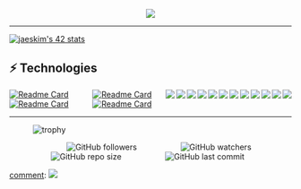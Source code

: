 <p align="center">
 <img src="https://readme-typing-svg.herokuapp.com?color=F66E96&size=31&width=660&lines=Hello+I'm+Francois...;I'm+a+student+at+school+42+Paris...;Nice+to+meet+you+!">
</p>

-----------

[![jaeskim's 42 stats](https://badge42.herokuapp.com/api/stats/frfrance)](https://github.com/JaeSeoKim/badge42)



⚡ Technologies
--


<a>
 <img align="right" src="https://img.shields.io/badge/c-%2300599C.svg?style=for-the-badge&logo=c&logoColor=white" />

 
</a>  




 <img align="right" src="https://img.shields.io/badge/c++-%2300599C.svg?style=for-the-badge&logo=c%2B%2B&logoColor=white" />
 <img align="right" src="https://img.shields.io/badge/html5-%23E34F26.svg?style=for-the-badge&logo=html5&logoColor=white" />
 <img align="right" src="https://img.shields.io/badge/Sass-CC6699?style=for-the-badge&logo=sass&logoColor=white" />

<img align="right" src="https://img.shields.io/badge/React_Native-20232A?style=for-the-badge&logo=react&logoColor=white" /> 
 <img align="right" src="https://img.shields.io/badge/react%20-%2300D9FF.svg?&amp;style=for-the-badge&amp;logo=react&amp;logoColor=white" />
 <img align="right" src="https://img.shields.io/badge/Redux-593D88?style=for-the-badge&logo=redux&logoColor=white" />
 <img align="right" src="https://img.shields.io/badge/Material--UI-0081CB?style=for-the-badge&logo=material-ui&logoColor=white" />
 <img align="right" src="https://img.shields.io/badge/CSS3-1572B6?style=for-the-badge&logo=css3&logoColor=white" />
 <img align="right" src="https://img.shields.io/badge/React_Router-CA4245?style=for-the-badge&logo=react-router&logoColor=white" />
 <img align="right" src="https://img.shields.io/badge/firebase-%23039BE5.svg?style=for-the-badge&logo=firebase=white" />
 <img align="right" src="https://img.shields.io/badge/javascript-%23323330.svg?style=for-the-badge&logo=javascript&logoColor=white" />


[![Readme Card](https://github-readme-stats.vercel.app/api/pin/?username=kazuumaVII&repo=minishell&theme=calm&border_radius=30&hide_border=true)](https://github.com/kazuumaVII/minishell)&emsp;&emsp; &ensp; 
[![Readme Card](https://github-readme-stats.vercel.app/api/pin/?username=kazuumaVII&repo=ft_service&theme=calm&border_radius=30&hide_border=true)](https://github.com/kazuumaVII/ft_service)
[![Readme Card](https://github-readme-stats.vercel.app/api/pin/?username=kazuumaVII&repo=ft_printf&theme=calm&border_radius=30&hide_border=true)](https://github.com/kazuumaVII/ft_printf)&emsp;&emsp; &ensp; 
[![Readme Card](https://github-readme-stats.vercel.app/api/pin/?username=kazuumaVII&repo=cub_3d&theme=calm&border_radius=30&hide_border=true)](https://github.com/kazuumaVII/cub_3d) 

-----------
 
&emsp;&emsp;&emsp;![trophy](https://github-profile-trophy.vercel.app/?username=kazuumaVII&theme=nord&margin-w=20&no-bg=true&no-frame=true)

[comment]:(https://github-readme-stats.vercel.app/api/top-langs/?username=kazuumaVII&langs_count=8&hide_border=true&layout=compact&hide=javascript,php,css,html,twig,scss&theme=shades-of-purple)

&emsp;&emsp;&emsp;&emsp;&emsp;&emsp;&emsp; ![GitHub followers](https://img.shields.io/github/followers/kazuumaVII?style=social) &emsp;&emsp;&emsp;&emsp;&emsp;
![GitHub watchers](https://img.shields.io/github/watchers/kazuumaVII/kazuumaVII?style=social) &emsp;&emsp;&emsp;&emsp;&emsp;
![GitHub repo size](https://badges.pufler.dev/repos/kazuumaVII?style=flat-square&color=black&logo=github) &emsp;&emsp;&emsp;&emsp;&emsp;
![GitHub last commit](https://img.shields.io/github/last-commit/kazuumaVII/kazuumaVII?color=red&style=plastic)



[comment]:![Visitor](https://estruyf-github.azurewebsites.net/api/VisitorHit?user=frfrance&repo=github-visitors-badge&countColorcountColor&countColor=%237B1E7A)&emsp;
[comment]:<a href="mailto:franceschi.ky@gmail.com?subject=%20From%20Github">
[comment]: <img src="https://img.shields.io/badge/gmail-%23D14836.svg?&style=for-the-badge&logo=gmail&logoColor=white" /></a>
